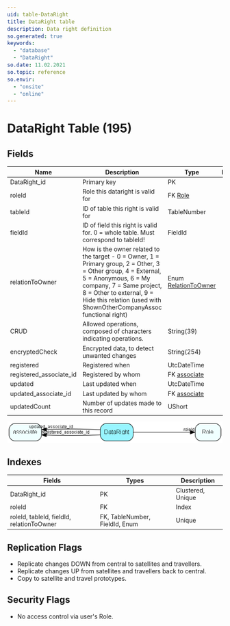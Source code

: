 ```yaml
---
uid: table-DataRight
title: DataRight table
description: Data right definition
so.generated: true
keywords:
  - "database"
  - "DataRight"
so.date: 11.02.2021
so.topic: reference
so.envir:
  - "onsite"
  - "online"
---
```


# DataRight Table (195)

## Fields

| Name | Description | Type | Null |
|------|-------------|------|:----:|
|DataRight\_id|Primary key|PK| |
|roleId|Role this dataright is valid for|FK [Role](role.md)| |
|tableId|ID of table this right is valid for|TableNumber| |
|fieldId|ID of field this right is valid for. 0 = whole table. Must correspond to tableId!|FieldId| |
|relationToOwner|How is the owner related to the target -  0 = Owner, 1 = Primary group, 2 = Other, 3 = Other group, 4 = External, 5 = Anonymous, 6 = My company, 7 = Same project, 8 = Other to external, 9 = Hide this relation (used with ShownOtherCompanyAssoc functional right)|Enum [RelationToOwner](enums/relationtoowner.md)| |
|CRUD|Allowed operations, composed of characters indicating operations.|String(39)| |
|encryptedCheck|Encrypted data, to detect unwanted changes|String(254)| |
|registered|Registered when|UtcDateTime| |
|registered\_associate\_id|Registered by whom|FK [associate](associate.md)| |
|updated|Last updated when|UtcDateTime| |
|updated\_associate\_id|Last updated by whom|FK [associate](associate.md)| |
|updatedCount|Number of updates made to this record|UShort| |


![DataRight table relationship diagram](./media/DataRight.png)

## Indexes

| Fields | Types | Description |
|--------|-------|-------------|
|DataRight\_id |PK |Clustered, Unique |
|roleId |FK |Index |
|roleId, tableId, fieldId, relationToOwner |FK, TableNumber, FieldId, Enum |Unique |

## Replication Flags

* Replicate changes DOWN from central to satellites and travellers.
* Replicate changes UP from satellites and travellers back to central.
* Copy to satellite and travel prototypes.

## Security Flags

* No access control via user's Role.

